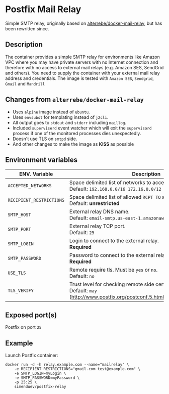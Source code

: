 # Postfix Mail Relay

Simple SMTP relay, originally based on [alterrebe/docker-mail-relay](https://github.com/alterrebe/docker-mail-relay), but has been rewritten since.

## Description

The container provides a simple SMTP relay for environments like Amazon VPC where you may have private servers with no Internet connection
and therefore with no access to external mail relays (e.g. Amazon SES, SendGrid and others). You need to supply the container with your
external mail relay address and credentials. The image is tested with `Amazon SES`, `Sendgrid`, `Gmail` and `Mandrill`

## Changes from `alterrebe/docker-mail-relay`

* Uses `alpine` image instead of `ubuntu`.
* Uses `envsubst` for templating instead of `j2cli`.
* All output goes to `stdout` and `stderr` including `maillog`.
* Included `superviserd` event watcher which will exit the `supervisord` process if one of the monitored processes dies unexpectedly.
* Doesn't use TLS on `smtpd` side.
* And other changes to make the image as **KISS** as possible

## Environment variables

| ENV. Variable            | Description                                                                                                                      |
| ------------------------ | ---------------------------------------------------------------------------------------------------------------------------------|
| `ACCEPTED_NETWORKS`      | Space delimited list of networks to accept mail from. <br/> Default: `192.168.0.0/16 172.16.0.0/12 10.0.0.0/8`                   |
| `RECIPIENT_RESTRICTIONS` | Space delimited list of allowed `RCPT TO` addresses. <br/> Default: **unrestricted**                                             |
| `SMTP_HOST`              | External relay DNS name. <br/> Default: `email-smtp.us-east-1.amazonaws.com`                                                     |
| `SMTP_PORT`              | External relay TCP port. <br/> Default: `25`                                                                                     |
| `SMTP_LOGIN`             | Login to connect to the external relay. <br/> **Required**                                                                       |
| `SMTP_PASSWORD`          | Password to connect to the external relay. <br/> **Required**                                                                    |
| `USE_TLS`                | Remote require tls. Must be `yes` or `no`. <br/> Default: `no`                                                                   |
| `TLS_VERIFY`             | Trust level for checking remote side cert. <br/> Default: `may` (http://www.postfix.org/postconf.5.html#smtp_tls_security_level) |

## Exposed port(s)

Postfix on port `25`

## Example

Launch Postfix container:

    docker run -d -h relay.example.com --name="mailrelay" \
        -e RECIPIENT_RESTRICTIONS="gmail.com test@example.com" \
        -e SMTP_LOGIN=myLogin \
        -e SMTP_PASSWORD=myPassword \
        -p 25:25 \
        simenduev/postfix-relay
